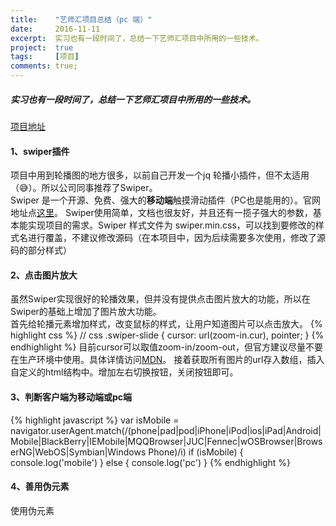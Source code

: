 ```yaml
---
title:    "艺师汇项目总结（pc 端）"
date:     2016-11-11
excerpt:  实习也有一段时间了，总结一下艺师汇项目中所用的一些技术。
project:  true
tags:     [项目]
comments: true;
---
```


##### 实习也有一段时间了，总结一下艺师汇项目中所用的一些技术。
[项目地址](https://www.yishihui.com)

#### 1、swiper插件

项目中用到轮播图的地方很多，以前自己开发一个jq 轮播小插件，但不太适用（😅）。所以公司同事推荐了Swiper。  
Swiper 是一个开源、免费、强大的**移动端**触摸滑动插件（PC也是能用的）。官网地址点[这里](http://www.swiper.com.cn/)。
Swiper使用简单，文档也很友好，并且还有一揽子强大的参数，基本能实现项目的需求。Swiper 样式文件为 swiper.min.css，可以找到要修改的样式名进行覆盖，不建议修改源码（在本项目中，因为后续需要多次使用，修改了源码的部分样式）

#### 2、点击图片放大

虽然Swiper实现很好的轮播效果，但并没有提供点击图片放大的功能，所以在Swiper的基础上增加了图片放大功能。  
首先给轮播元素增加样式，改变鼠标的样式，让用户知道图片可以点击放大。
{% highlight css %}
// css
.swiper-slide {
    cursor: url(zoom-in.cur), pointer;
}
{% endhighlight %}
目前cursor可以取值zoom-in/zoom-out，但官方建议尽量不要在生产环境中使用。具体详情访问[MDN](https://developer.mozilla.org/zh-CN/docs/Web/CSS/cursor)。
接着获取所有图片的url存入数组，插入自定义的html结构中。增加左右切换按钮，关闭按钮即可。

#### 3、判断客户端为移动端或pc端

{% highlight javascript %}
var isMobile =  navigator.userAgent.match(/(phone|pad|pod|iPhone|iPod|ios|iPad|Android|Mobile|BlackBerry|IEMobile|MQQBrowser|JUC|Fennec|wOSBrowser|BrowserNG|WebOS|Symbian|Windows Phone)/i)
if (isMobile) {
    console.log('mobile')
} else {
    console.log('pc')
}
{% endhighlight %}

#### 4、善用伪元素

使用伪元素